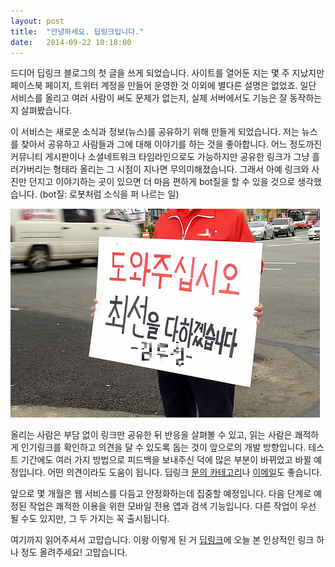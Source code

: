 ```yaml
---
layout: post
title:  "안녕하세요. 딥링크입니다."
date:   2014-09-22 10:18:00
---
```


드디어 딥링크 블로그의 첫 글을 쓰게 되었습니다. 사이트를 열어둔 지는 몇 주 지났지만 페이스북 페이지, 트위터 계정을 만들어 운영한 것 이외에 별다른 설명은 없었죠. 일단 서비스를 올리고 여러 사람이 써도 문제가 없는지, 실제 서버에서도 기능은 잘 동작하는지 살펴봤습니다. 

이 서비스는 새로운 소식과 정보(뉴스)를 공유하기 위해 만들게 되었습니다. 저는 뉴스를 찾아서 공유하고 사람들과 그에 대해 이야기를 하는 것을 좋아합니다. 어느 정도까진 커뮤니티 게시판이나 소셜네트워크 타임라인으로도 가능하지만 공유한 링크가 그냥 흘러가버리는 형태라 올리는 그 시점이 지나면 무의미해졌습니다. 그래서 아예 링크와 사진만 던지고 이야기하는 곳이 있으면 더 마음 편하게 bot질을 할 수 있을 것으로 생각했습니다. (bot질: 로봇처럼 소식을 퍼 나르는 일)

![alt "도와주십시오"](/assets/images/helpme.png "도와주십시오")

올리는 사람은 부담 없이 링크만 공유한 뒤 반응을 살펴볼 수 있고, 읽는 사람은 쾌적하게 인기링크를 확인하고 의견을 달 수 있도록 돕는 것이 앞으로의 개발 방향입니다. 테스트 기간에도 여러 가지 방법으로 피드백을 보내주신 덕에 많은 부분이 바뀌었고 바뀔 예정입니다. 어떤 의견이라도 도움이 됩니다. 딥링크 [문의 카테고리](http://deeplnk.com/d/help)나 [이메일](mailto:yourfriends@deeplnk.com)도 좋습니다. 

앞으로 몇 개월은 웹 서비스를 다듬고 안정화하는데 집중할 예정입니다. 다음 단계로 예정된 작업은 쾌적한 이용을 위한 모바일 전용 앱과 검색 기능입니다. 다른 작업이 우선 될 수도 있지만, 그 두 가지는 꼭 출시됩니다.

여기까지 읽어주셔서 고맙습니다. 이왕 이렇게 된 거 [딥링크](http://deeplnk.com)에 오늘 본 인상적인 링크 하나 정도 올려주세요! 고맙습니다.